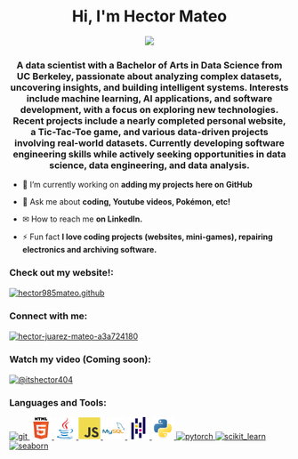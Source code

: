 <h1 align="center">Hi, I'm Hector Mateo</h1>

<div align="center"> <img height="150" src="https://i.postimg.cc/T1VgZ1PG/Whats-App-Image-2025-03-11-at-17-17-51-c1540d52.jpg"/> </div>

<h3 align="center">A data scientist with a Bachelor of Arts in Data Science from UC Berkeley, passionate about analyzing complex datasets, uncovering insights, and building intelligent systems. Interests include machine learning, AI applications, and software development, with a focus on exploring new technologies. Recent projects include a nearly completed personal website, a Tic-Tac-Toe game, and various data-driven projects involving real-world datasets. Currently developing software engineering skills while actively seeking opportunities in data science, data engineering, and data analysis.</h3>

- 🔭 I’m currently working on **adding my projects here on GitHub**

- 💬 Ask me about **coding, Youtube videos, Pokémon, etc!**

- ✉ How to reach me **on LinkedIn.**

- ⚡ Fun fact **I love coding projects (websites, mini-games), repairing electronics and archiving software.**

<h3 align="left">Check out my website!:</h3>
<p align="left">

<a href="https://hector985mateo.github.io/" target="blank"><img align="center" src="https://i.postimg.cc/7LVt9LnN/website-icon-git-HECMATEO.jpg" alt="hector985mateo.github" height="30" width="40" /></a>

<!-- <a href="https://hector985mateo.github.io/" target="blank"><img align="center" src="https://raw.githubusercontent.com/rahuldkjain/github-profile-readme-generator/master/src/images/icons/Social/youtube.svg" alt="hector985mateo.github" height="30" width="40" /></a>
-->

<h3 align="left">Connect with me:</h3>
<p align="left">
<a href="https://linkedin.com/in/hector-juarez-mateo-a3a724180" target="blank"><img align="center" src="https://raw.githubusercontent.com/rahuldkjain/github-profile-readme-generator/master/src/images/icons/Social/linked-in-alt.svg" alt="hector-juarez-mateo-a3a724180" height="30" width="40" /></a>
<!-- <a href="https://www.youtube.com/@itshector404" target="blank"><img align="center" src="https://raw.githubusercontent.com/rahuldkjain/github-profile-readme-generator/master/src/images/icons/Social/youtube.svg" alt="@itshector404" height="30" width="40" /></a>
  -->
</p>

<h3 align="left">Watch my video (Coming soon):</h3>
<p align="left">
<a href="https://www.youtube.com/@itshector404" target="blank"><img align="center" src="https://raw.githubusercontent.com/rahuldkjain/github-profile-readme-generator/master/src/images/icons/Social/youtube.svg" alt="@itshector404" height="30" width="40" /></a>

<h3 align="left">Languages and Tools:</h3>
<p align="left"> <a href="https://git-scm.com/" target="_blank" rel="noreferrer"> <img src="https://www.vectorlogo.zone/logos/git-scm/git-scm-icon.svg" alt="git" width="40" height="40"/> </a> <a href="https://www.w3.org/html/" target="_blank" rel="noreferrer"> <img src="https://raw.githubusercontent.com/devicons/devicon/master/icons/html5/html5-original-wordmark.svg" alt="html5" width="40" height="40"/> </a> <a href="https://www.java.com" target="_blank" rel="noreferrer"> <img src="https://raw.githubusercontent.com/devicons/devicon/master/icons/java/java-original.svg" alt="java" width="40" height="40"/> </a> <a href="https://developer.mozilla.org/en-US/docs/Web/JavaScript" target="_blank" rel="noreferrer"> <img src="https://raw.githubusercontent.com/devicons/devicon/master/icons/javascript/javascript-original.svg" alt="javascript" width="40" height="40"/> </a> <a href="https://www.mysql.com/" target="_blank" rel="noreferrer"> <img src="https://raw.githubusercontent.com/devicons/devicon/master/icons/mysql/mysql-original-wordmark.svg" alt="mysql" width="40" height="40"/> </a> <a href="https://pandas.pydata.org/" target="_blank" rel="noreferrer"> <img src="https://raw.githubusercontent.com/devicons/devicon/2ae2a900d2f041da66e950e4d48052658d850630/icons/pandas/pandas-original.svg" alt="pandas" width="40" height="40"/> </a> <a href="https://www.python.org" target="_blank" rel="noreferrer"> <img src="https://raw.githubusercontent.com/devicons/devicon/master/icons/python/python-original.svg" alt="python" width="40" height="40"/> </a> <a href="https://pytorch.org/" target="_blank" rel="noreferrer"> <img src="https://www.vectorlogo.zone/logos/pytorch/pytorch-icon.svg" alt="pytorch" width="40" height="40"/> </a> <a href="https://scikit-learn.org/" target="_blank" rel="noreferrer"> <img src="https://upload.wikimedia.org/wikipedia/commons/0/05/Scikit_learn_logo_small.svg" alt="scikit_learn" width="40" height="40"/> </a> <a href="https://seaborn.pydata.org/" target="_blank" rel="noreferrer"> <img src="https://seaborn.pydata.org/_images/logo-mark-lightbg.svg" alt="seaborn" width="40" height="40"/> </a> </p>
